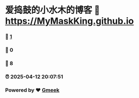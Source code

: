 # 爱捣鼓的小水木的博客 :link: https://MyMaskKing.github.io 
### :page_facing_up: [1](https://MyMaskKing.github.io/tag.html) 
### :speech_balloon: 0 
### :hibiscus: 8 
### :alarm_clock: 2025-04-12 20:07:51 
### Powered by :heart: [Gmeek](https://github.com/Meekdai/Gmeek)
